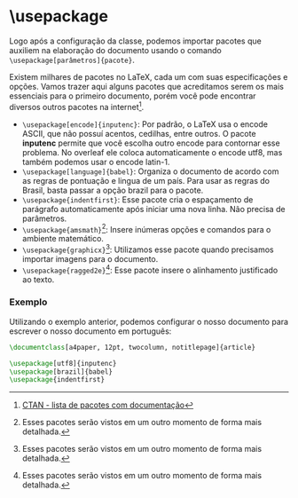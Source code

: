 # \usepackage

Logo após a configuração da classe, podemos importar pacotes que auxiliem na elaboração do documento usando o comando `\usepackage[parâmetros]{pacote}`.

Existem milhares de pacotes no LaTeX, cada um com suas especificações e opções.
Vamos trazer aqui alguns pacotes que acreditamos serem os mais essenciais para o primeiro documento, porém você pode encontrar diversos outros pacotes na internet[^1].

- `\usepackage[encode]{inputenc}`:
    Por padrão, o LaTeX usa o encode ASCII, que não possuí acentos, cedilhas, entre outros. O pacote **inputenc** permite que você escolha outro encode para contornar esse problema. No overleaf ele coloca automaticamente o encode utf8, mas também podemos usar o encode latin-1.
- `\usepackage[language]{babel}`:
    Organiza o documento de acordo com as regras de pontuação e lingua de um país. Para usar as regras do Brasil, basta passar a opção brazil para o pacote.
- `\usepackage{indentfirst}`:
    Esse pacote cria o espaçamento de parágrafo automaticamente após iniciar uma nova linha. Não precisa de parâmetros.
- `\usepackage{amsmath}`[^2]:
    Insere inúmeras opções e comandos para o ambiente matemático.
- `\usepackage{graphicx}`[^2]:
    Utilizamos esse pacote quando precisamos importar imagens para o documento.
- `\usepackage{ragged2e}`[^2]:
    Esse pacote insere o alinhamento justificado ao texto.


[^1]: [CTAN - lista de pacotes com documentação](https://ctan.org/pkg)

[^2]: Esses pacotes serão vistos em um outro momento de forma mais detalhada.

### Exemplo

Utilizando o exemplo anterior, podemos configurar o nosso documento para escrever o nosso documento em português:

``` tex
\documentclass[a4paper, 12pt, twocolumn, notitlepage]{article}

\usepackage[utf8]{inputenc}
\usepackage[brazil]{babel}
\usepackage{indentfirst}
```